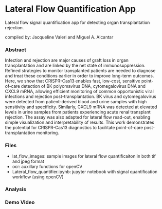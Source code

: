 # Lateral Flow Quantification App
Lateral flow signal quantification app for detecting organ transplantation rejection.

compiled by: Jacqueline Valeri and Miguel A. Alcantar

### Abstract
Infection and rejection are major causes of graft loss in organ transplantation and are linked by the net state of immunosuppression. Refined strategies to monitor transplanted patients are needed to diagnose and treat these conditions earlier in order to improve long-term outcomes.  Here, we show that CRISPR-Cas13 enables fast, low-cost, sensitive point-of-care detection of BK polyomavirus DNA, cytomegalovirus DNA and CXCL9 mRNA, allowing efficient monitoring of common opportunistic viral infections and rejection post-transplantation. BK virus and cytomegalovirus were detected from patient-derived blood and urine samples with high sensitivity and specificity. Similarly, CXCL9 mRNA was detected at elevated levels in urine samples from patients experiencing acute renal transplant rejection. The assay was also adapted for lateral flow read-out, enabling simple visualization and interpretability of results. This work demonstrates the potential for CRISPR-Cas13 diagnostics to facilitate point-of-care post-transplantation monitoring.

### Files
* lat_flow_images: sample images for lateral flow quantificaiton in both tif and jpeg format
* ocr: auxillary functions for openCV
* Lateral_flow_quantifier.ipynb: jupyter notebook with signal quantification workflow (using openCV)

### Analysis

### Demo Video
